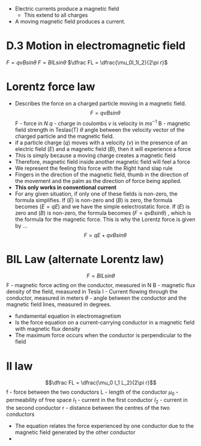 - Electric currents produce a magnetic field
	- This extend to all charges
- A moving magnetic field produces a current. 
# D.3 Motion in electromagnetic field

$F = qvBsin\theta$ 
$F = BILsin\theta$
$\dfrac FL = \dfrac{\mu_0I_1I_2}{2\pi r}$
# Lorentz force law 
- Describes the force on a charged particle moving in a magnetic field. 
$$F = qvBsin\theta$$
F - force in $N$
$q$ - charge in coulombs
$v$ is velocity in $ms^{-1}$
B - magnetic field strength in Teslas(T)
$\theta$ angle between the velocity vector of the charged particle and the magnetic field.
- if a particle charge ($q$) moves with a velocity ($v$) in the presence of an electric field ($E$) and a magnetic field ($B$), then it will experience a force 
- This is simply because a moving charge creates a magnetic field
- Therefore, magnetic field inside another magnetic field will feel a force
- We represent the feeling this force with the Right hand slap rule
- Fingers in the direction of the magnetic field, thumb in the direction of the movement and the palm as the direction of force being applied. 
- **This only works in conventional current**
- For any given situation, if only one of these fields is non-zero, the formula simplifies. If ($E$) is non-zero and ($B$) is zero, the formula becomes ($E = qE$) and we have the simple eelectrostatic force. If ($E$) is zero and ($B$) is non-zero, the formula becomes ($F = qvBsin\theta$) , which is the formula for the magnetic force. This is why the Lorentz force is given by ... 
$$F = qE + qvBsin\theta$$
# BIL Law (alternate Lorentz law)
$$F = BILsin\theta$$
F - magnetic force acting on the conductor, measured in N
B - magnetic flux density of the field, measured in Tesla
I - Current flowing through the conductor, measured in meters
$\theta$ - angle between the conductor and the magnetic field lines, measured in degrees. 
- fundamental equation in electromagnetism 
- Is the force equation on a current-carrying conductor in a magnetic field with magnetic flux density
- The maximum force occurs when the conductor is perpendicular to the field
# II law
$$\dfrac FL = \dfrac{\mu_0 I_1 L_2}{2\pi r}$$
f - force between the two conductors
L - length of the conductor
$\mu_0$ - permeability of free space
$I_1$ - current in the first conductor
$I_2$ - current in the second conductor
r - distance between the centres of the two conductors
- The equation relates the force experienced by one conductor due to the magnetic field generated by the other conductor
- 